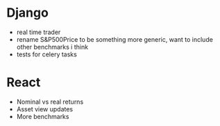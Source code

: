 # Django
- real time trader
- rename S&P500Price to be something more generic, want to include other benchmarks i think
- tests for celery tasks

# React
- Nominal vs real returns
- Asset view updates
- More benchmarks
